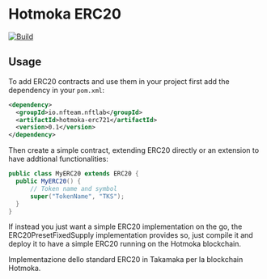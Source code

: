 # Hotmoka ERC20

[![Build](https://github.com/NFT-Lab/Hotmoka-ERC20/actions/workflows/build.yml/badge.svg)](https://github.com/NFT-Lab/Hotmoka-ERC20/actions/workflows/build.yml)

## Usage
To add ERC20 contracts and use them in your project first add the dependency in your `pom.xml`:
```xml
<dependency>
  <groupId>io.nfteam.nftlab</groupId>
  <artifactId>hotmoka-erc721</artifactId>
  <version>0.1</version>
</dependency>
```
Then create a simple contract, extending ERC20 directly or an extension to have addtional functionalities:
```java
public class MyERC20 extends ERC20 {
  public MyERC20() {
      // Token name and symbol
      super("TokenName", "TKS");
  }
}
```
If instead you just want a simple ERC20 implementation on the go, the ERC20PresetFixedSupply implementation provides so,
just compile it and deploy it to have a simple ERC20 running on the Hotmoka blockchain.

Implementazione dello standard ERC20 in Takamaka per la blockchain Hotmoka.
